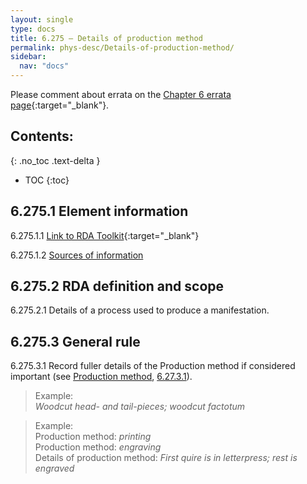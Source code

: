 ```yaml
---
layout: single
type: docs
title: 6.275 — Details of production method
permalink: phys-desc/Details-of-production-method/
sidebar:
  nav: "docs"
---
```


Please comment about errata on the [Chapter 6 errata page](https://docs.google.com/document/d/1mb67GUCT1bbQjywyeTpbjpWDe5iymT3qJ7jeoof5Ra4/edit#heading=h.s3ufc0g8t33y){:target="_blank"}.

## Contents:
{: .no_toc .text-delta }

- TOC
{:toc}

## 6.275.1 Element information

<a name="6.275.1.1">6.275.1.1</a> [Link to RDA Toolkit](https://beta.rdatoolkit.org/en-US_ala-6361b5c2-453d-36b2-a211-5683b0088772){:target="_blank"}

<a name="6.275.1.2">6.275.1.2</a> [Sources of information](/DCRMR/phys-desc/#6011-sources-of-information) 

## 6.275.2 RDA definition and scope

<a name="6.275.2.1">6.275.2.1</a> Details of a process used to produce a manifestation.

## 6.275.3 General rule

<a name="6.275.3.1">6.275.3.1</a> Record fuller details of the Production method if considered important (see [Production method](/DCRMR/phys-desc/Production-method/), [6.27.3.1](/DCRMR/phys-desc/Production-method/#6.27.3.1)).

>Example:  
><CITE>Woodcut head- and tail-pieces; woodcut factotum</CITE>

>Example:  
>Production method: <CITE>printing</CITE>  
>Production method: <CITE>engraving</CITE>  
>Details of production method: <CITE>First quire is in letterpress; rest is engraved</CITE>
